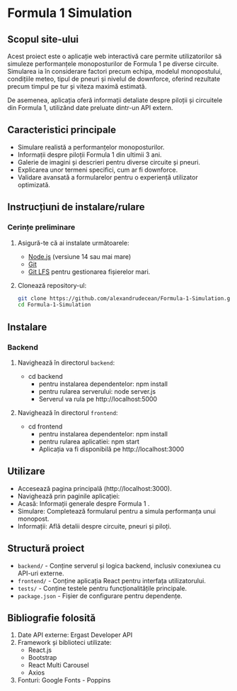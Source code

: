 # Formula 1 Simulation

## Scopul site-ului
Acest proiect este o aplicație web interactivă care permite utilizatorilor să simuleze performanțele monoposturilor de Formula 1 pe diverse circuite. Simularea ia în considerare factori precum echipa, modelul monopostului, condițiile meteo, tipul de pneuri și nivelul de downforce, oferind rezultate precum timpul pe tur și viteza maximă estimată.

De asemenea, aplicația oferă informații detaliate despre piloții și circuitele din Formula 1, utilizând date preluate dintr-un API extern.

## Caracteristici principale
- Simulare realistă a performanțelor monoposturilor.
- Informații despre piloții Formula 1 din ultimii 3 ani.
- Galerie de imagini și descrieri pentru diverse circuite și pneuri.
- Explicarea unor termeni specifici, cum ar fi downforce.
- Validare avansată a formularelor pentru o experiență utilizator optimizată.

## Instrucțiuni de instalare/rulare

### Cerințe preliminare
1. Asigură-te că ai instalate următoarele:
   - [Node.js](https://nodejs.org/) (versiune 14 sau mai mare)
   - [Git](https://git-scm.com/)
   - [Git LFS](https://git-lfs.com/) pentru gestionarea fișierelor mari.

2. Clonează repository-ul:
   ```bash
   git clone https://github.com/alexandrudecean/Formula-1-Simulation.git
   cd Formula-1-Simulation

## Instalare
### Backend
1. Navighează în directorul `backend`:
   - cd backend
        - pentru instalarea dependentelor: npm install
        - pentru rularea serverului: node server.js
        - Serverul va rula pe http://localhost:5000

2. Navighează în directorul `frontend`:
    - cd frontend
        - pentru instalarea dependentelor: npm install
        - pentru rularea aplicatiei: npm start
        - Aplicația va fi disponibilă pe http://localhost:3000

## Utilizare
- Accesează pagina principală (http://localhost:3000).
- Navighează prin paginile aplicației:
- Acasă: Informații generale despre Formula 1 .
- Simulare: Completează formularul pentru a simula performanța unui monopost.
- Informații: Află detalii despre circuite, pneuri și piloți.

## Structură proiect
- `backend/` - Conține serverul și logica backend, inclusiv conexiunea cu API-uri externe.
- `frontend/` - Conține aplicația React pentru interfața utilizatorului.
- `tests/` - Conține testele pentru funcționalitățile principale.
- `package.json` - Fișier de configurare pentru dependențe.


## Bibliografie folosită
1. Date API externe: Ergast Developer API
2. Framework și biblioteci utilizate:
    - React.js
    - Bootstrap
    - React Multi Carousel
    - Axios
3. Fonturi: Google Fonts - Poppins